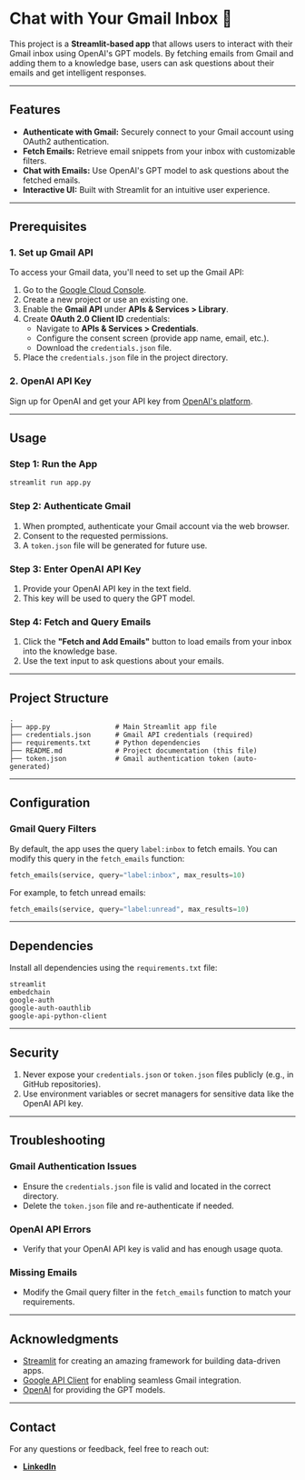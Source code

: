 # Chat with Your Gmail Inbox 📧

This project is a **Streamlit-based app** that allows users to interact with their Gmail inbox using OpenAI's GPT models. By fetching emails from Gmail and adding them to a knowledge base, users can ask questions about their emails and get intelligent responses.

---

## Features
- **Authenticate with Gmail:** Securely connect to your Gmail account using OAuth2 authentication.
- **Fetch Emails:** Retrieve email snippets from your inbox with customizable filters.
- **Chat with Emails:** Use OpenAI's GPT model to ask questions about the fetched emails.
- **Interactive UI:** Built with Streamlit for an intuitive user experience.

---

## Prerequisites

### 1. **Set up Gmail API**
To access your Gmail data, you'll need to set up the Gmail API:

1. Go to the [Google Cloud Console](https://console.cloud.google.com/).
2. Create a new project or use an existing one.
3. Enable the **Gmail API** under **APIs & Services > Library**.
4. Create **OAuth 2.0 Client ID** credentials:
   - Navigate to **APIs & Services > Credentials**.
   - Configure the consent screen (provide app name, email, etc.).
   - Download the `credentials.json` file.
5. Place the `credentials.json` file in the project directory.

### 2. **OpenAI API Key**
Sign up for OpenAI and get your API key from [OpenAI's platform](https://platform.openai.com/).

---

## Usage

### Step 1: Run the App
```bash
streamlit run app.py
```

### Step 2: Authenticate Gmail
1. When prompted, authenticate your Gmail account via the web browser.
2. Consent to the requested permissions.
3. A `token.json` file will be generated for future use.

### Step 3: Enter OpenAI API Key
1. Provide your OpenAI API key in the text field.
2. This key will be used to query the GPT model.

### Step 4: Fetch and Query Emails
1. Click the **"Fetch and Add Emails"** button to load emails from your inbox into the knowledge base.
2. Use the text input to ask questions about your emails.

---

## Project Structure
```plaintext
.
├── app.py                # Main Streamlit app file
├── credentials.json      # Gmail API credentials (required)
├── requirements.txt      # Python dependencies
├── README.md             # Project documentation (this file)
├── token.json            # Gmail authentication token (auto-generated)
```

---

## Configuration

### Gmail Query Filters
By default, the app uses the query `label:inbox` to fetch emails. You can modify this query in the `fetch_emails` function:
```python
fetch_emails(service, query="label:inbox", max_results=10)
```
For example, to fetch unread emails:
```python
fetch_emails(service, query="label:unread", max_results=10)
```

---

## Dependencies

Install all dependencies using the `requirements.txt` file:
```plaintext
streamlit
embedchain
google-auth
google-auth-oauthlib
google-api-python-client
```

---

## Security
1. Never expose your `credentials.json` or `token.json` files publicly (e.g., in GitHub repositories).
2. Use environment variables or secret managers for sensitive data like the OpenAI API key.

---

## Troubleshooting

### Gmail Authentication Issues
- Ensure the `credentials.json` file is valid and located in the correct directory.
- Delete the `token.json` file and re-authenticate if needed.

### OpenAI API Errors
- Verify that your OpenAI API key is valid and has enough usage quota.

### Missing Emails
- Modify the Gmail query filter in the `fetch_emails` function to match your requirements.

---

## Acknowledgments
- [Streamlit](https://streamlit.io/) for creating an amazing framework for building data-driven apps.
- [Google API Client](https://developers.google.com/api-client-library/python) for enabling seamless Gmail integration.
- [OpenAI](https://openai.com/) for providing the GPT models.

---

## Contact
For any questions or feedback, feel free to reach out:
- [**LinkedIn**](https://www.linkedin.com/in/venkata-tarun-kumar-mavillapalli-967b4613a/)


